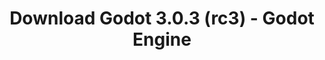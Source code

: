 ---
# Generated by /tools/generators/src/download_archive_generator !!! do not edit by hand !!!
title: 'Download Godot 3.0.3 (rc3) - Godot Engine'
type: 'download/archive'
name: '3.0.3'
flavor: 'rc3'
release_date: '2018-06-02T03:00:00-00:00'
release_notes: 'article/dev-snapshot-godot-3-0-3-rc-3/'
primaryPlatforms:
  - 'android.apk'
  - 'linux.64'
  - 'macos.universal'
  - 'windows.64'
  - 'linux_server.headless.64'
  - 'web'
  - 'templates'
links:
  android.apk:
    name: 'android.apk'
    title: 'Android'
    caption: 'APK Universal (ARM64 + ARMv7 + x86_64 + x86)'
    tags:
      - 'APK download'
      - 'ARM64/v7'
      - 'x86 (64 & 32 bit)'
    hosts:
      github_builds:
        regular: 'https://github.com/godotengine/godot-builds/releases/download/3.0.3-rc3/Godot_v3.0.3-rc3_android_editor.apk'
        mono: '#'
      github:
        regular: 'https://github.com/godotengine/godot/releases/download/3.0.3-rc3/Godot_v3.0.3-rc3_android_editor.apk'
        mono: '#'
  linux.64:
    name: 'linux.64'
    title: 'Linux'
    caption: 'Padrão (x86_64)'
    tags:
      - '64 bit'
    hosts:
      github_builds:
        regular: 'https://github.com/godotengine/godot-builds/releases/download/3.0.3-rc3/Godot_v3.0.3-rc3_x11.64.zip'
        mono: 'https://github.com/godotengine/godot-builds/releases/download/3.0.3-rc3/Godot_v3.0.3-rc3_mono_x11_64.zip'
      github:
        regular: 'https://github.com/godotengine/godot/releases/download/3.0.3-rc3/Godot_v3.0.3-rc3_x11.64.zip'
        mono: 'https://github.com/godotengine/godot/releases/download/3.0.3-rc3/Godot_v3.0.3-rc3_mono_x11_64.zip'
  macos.universal:
    name: 'macos.universal'
    title: 'macOS'
    caption: 'Universal (x86_64 + Silício da Apple)'
    tags:
      - 'Intel/Apple Silicon'
      - '64 bit'
    hosts:
      github_builds:
        regular: 'https://github.com/godotengine/godot-builds/releases/download/3.0.3-rc3/Godot_v3.0.3-rc3_osx.universal.zip'
        mono: 'https://github.com/godotengine/godot-builds/releases/download/3.0.3-rc3/Godot_v3.0.3-rc3_mono_osx.universal.zip'
      github:
        regular: 'https://github.com/godotengine/godot/releases/download/3.0.3-rc3/Godot_v3.0.3-rc3_osx.universal.zip'
        mono: 'https://github.com/godotengine/godot/releases/download/3.0.3-rc3/Godot_v3.0.3-rc3_mono_osx.universal.zip'
  windows.64:
    name: 'windows.64'
    title: 'Windows'
    caption: 'Padrão (x86_64)'
    tags:
      - '64 bit'
    hosts:
      github_builds:
        regular: 'https://github.com/godotengine/godot-builds/releases/download/3.0.3-rc3/Godot_v3.0.3-rc3_win64.exe.zip'
        mono: 'https://github.com/godotengine/godot-builds/releases/download/3.0.3-rc3/Godot_v3.0.3-rc3_mono_win64.zip'
      github:
        regular: 'https://github.com/godotengine/godot/releases/download/3.0.3-rc3/Godot_v3.0.3-rc3_win64.exe.zip'
        mono: 'https://github.com/godotengine/godot/releases/download/3.0.3-rc3/Godot_v3.0.3-rc3_mono_win64.zip'
  linux_server.headless.64:
    name: 'linux_server.headless.64'
    title: 'Linux Server'
    caption: 'Headless (x86_64)'
    tags:
      - '64 bit'
      - 'Headless'
    hosts:
      github_builds:
        regular: 'https://github.com/godotengine/godot-builds/releases/download/3.0.3-rc3/Godot_v3.0.3-rc3_linux_headless.64.zip'
        mono: 'https://github.com/godotengine/godot-builds/releases/download/3.0.3-rc3/Godot_v3.0.3-rc3_mono_linux_headless_64.zip'
      github:
        regular: 'https://github.com/godotengine/godot/releases/download/3.0.3-rc3/Godot_v3.0.3-rc3_linux_headless.64.zip'
        mono: 'https://github.com/godotengine/godot/releases/download/3.0.3-rc3/Godot_v3.0.3-rc3_mono_linux_headless_64.zip'
  web:
    name: 'web'
    title: 'Editor Web'
    caption: ''
    tags:
      - 'Self-hosted'
      - 'Cross-platform'
    hosts:
      github_builds:
        regular: 'https://github.com/godotengine/godot-builds/releases/download/3.0.3-rc3/Godot_v3.0.3-rc3_web_editor.zip'
        mono: '#'
      github:
        regular: 'https://github.com/godotengine/godot/releases/download/3.0.3-rc3/Godot_v3.0.3-rc3_web_editor.zip'
        mono: '#'
  linux.32:
    name: 'linux.32'
    title: 'Linux'
    caption: 'Padrão (x86)'
    tags:
      - '32 bit'
    hosts:
      github_builds:
        regular: 'https://github.com/godotengine/godot-builds/releases/download/3.0.3-rc3/Godot_v3.0.3-rc3_x11.32.zip'
        mono: 'https://github.com/godotengine/godot-builds/releases/download/3.0.3-rc3/Godot_v3.0.3-rc3_mono_x11_32.zip'
      github:
        regular: 'https://github.com/godotengine/godot/releases/download/3.0.3-rc3/Godot_v3.0.3-rc3_x11.32.zip'
        mono: 'https://github.com/godotengine/godot/releases/download/3.0.3-rc3/Godot_v3.0.3-rc3_mono_x11_32.zip'
  windows.32:
    name: 'windows.32'
    title: 'Windows'
    caption: 'Padrão (x86)'
    tags:
      - '32 bit'
    hosts:
      github_builds:
        regular: 'https://github.com/godotengine/godot-builds/releases/download/3.0.3-rc3/Godot_v3.0.3-rc3_win32.exe.zip'
        mono: 'https://github.com/godotengine/godot-builds/releases/download/3.0.3-rc3/Godot_v3.0.3-rc3_mono_win32.zip'
      github:
        regular: 'https://github.com/godotengine/godot/releases/download/3.0.3-rc3/Godot_v3.0.3-rc3_win32.exe.zip'
        mono: 'https://github.com/godotengine/godot/releases/download/3.0.3-rc3/Godot_v3.0.3-rc3_mono_win32.zip'
  linux_server.64:
    name: 'linux_server.64'
    title: 'Servidor Linux'
    caption: 'Padrão (x86_64)'
    tags:
      - '64 bit'
    hosts:
      github_builds:
        regular: 'https://github.com/godotengine/godot-builds/releases/download/3.0.3-rc3/Godot_v3.0.3-rc3_linux_server.64.zip'
        mono: 'https://github.com/godotengine/godot-builds/releases/download/3.0.3-rc3/Godot_v3.0.3-rc3_mono_linux_server_64.zip'
      github:
        regular: 'https://github.com/godotengine/godot/releases/download/3.0.3-rc3/Godot_v3.0.3-rc3_linux_server.64.zip'
        mono: 'https://github.com/godotengine/godot/releases/download/3.0.3-rc3/Godot_v3.0.3-rc3_mono_linux_server_64.zip'
  aar_library:
    name: 'aar_library'
    title: 'Biblioteca de AAR'
    caption: ''
    tags:
      - 'Android plugins'
      - 'Java'
      - 'Kotlin'
    hosts:
      github_builds:
        regular: 'https://github.com/godotengine/godot-builds/releases/download/3.0.3-rc3/godot-lib.3.0.3.rc3.release.aar'
        mono: 'https://github.com/godotengine/godot-builds/releases/download/3.0.3-rc3/godot-lib.3.0.3.rc3.mono.release.aar'
      github:
        regular: 'https://github.com/godotengine/godot/releases/download/3.0.3-rc3/godot-lib.3.0.3.rc3.release.aar'
        mono: 'https://github.com/godotengine/godot/releases/download/3.0.3-rc3/godot-lib.3.0.3.rc3.mono.release.aar'
  templates:
    name: 'templates'
    title: 'Modelos de exportação'
    caption: ''
    tags:
      - 'Utilizado para exportar os seus jogos para todas as plataformas suportadas'
    hosts:
      github_builds:
        regular: 'https://github.com/godotengine/godot-builds/releases/download/3.0.3-rc3/Godot_v3.0.3-rc3_export_templates.tpz'
        mono: 'https://github.com/godotengine/godot-builds/releases/download/3.0.3-rc3/Godot_v3.0.3-rc3_mono_export_templates.tpz'
      github:
        regular: 'https://github.com/godotengine/godot/releases/download/3.0.3-rc3/Godot_v3.0.3-rc3_export_templates.tpz'
        mono: 'https://github.com/godotengine/godot/releases/download/3.0.3-rc3/Godot_v3.0.3-rc3_mono_export_templates.tpz'
---